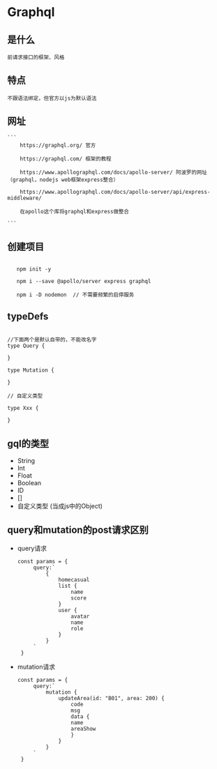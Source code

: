 # Graphql

 ## 是什么

    前请求接口的框架、风格

 ## 特点

    不跟语法绑定，但官方以js为默认语法

 ## 网址

    ```
        https://graphql.org/ 官方

        https://graphql.com/ 框架的教程

        https://www.apollographql.com/docs/apollo-server/ 阿波罗的网址（graphql，nodejs web框架express整合）

        https://www.apollographql.com/docs/apollo-server/api/express-middleware/

        在apollo这个库将graphql和express做整合

    ```
 
 ## 创建项目

   ```

      npm init -y

      npm i --save @apollo/server express graphql

      npm i -D nodemon  // 不需要频繁的启停服务
   
   ```
 
 ## typeDefs

   ```

   //下面两个是默认自带的，不能改名字
   type Query {

   }

   type Mutation {

   }
   
   // 自定义类型

   type Xxx {

   }

   ```

 ## gql的类型

   - String
   - Int
   - Float
   - Boolean
   - ID
   - []
   - 自定义类型 (当成js中的Object)

 ## query和mutation的post请求区别

 - query请求

   ```
   const params = {
        query:`
            {
                homecasual
                list {
                    name
                    score
                }
                user {
                    avatar
                    name
                    role
                }
            }
        `
    }
   ```

 - mutation请求

   ```
   const params = {
        query:`
            mutation {
                updateArea(id: "B01", area: 200) {
                    code
                    msg
                    data {
                    name
                    areaShow 
                    }
                }
            }
        `
    }
   ```